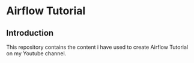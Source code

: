 # Airflow Tutorial
## Introduction
This repository contains the content i have used to create Airflow Tutorial on my Youtube channel.
